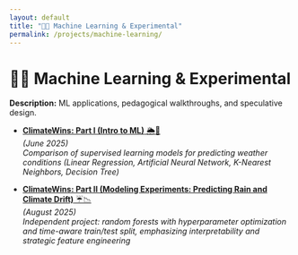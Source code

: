 ```yaml
---
layout: default
title: "🦾💪 Machine Learning & Experimental"
permalink: /projects/machine-learning/
---
```


# 🦾💪 Machine Learning & Experimental
**Description:** ML applications, pedagogical walkthroughs, and speculative design.

- [**ClimateWins: Part I (Intro to ML)** 🌦️🤖](project-climatewins.md)  
  _(June 2025)_  
  _Comparison of supervised learning models for predicting weather conditions (Linear Regression, Artificial Neural Network, K-Nearest Neighbors, Decision Tree)_

- [**ClimateWins: Part II (Modeling Experiments: Predicting Rain and Climate Drift)** ☔️📉](project-climatewins-advanced.md)  
  _(August 2025)_  
  _Independent project: random forests with hyperparameter optimization and time-aware train/test split, emphasizing interpretability and strategic feature engineering_
